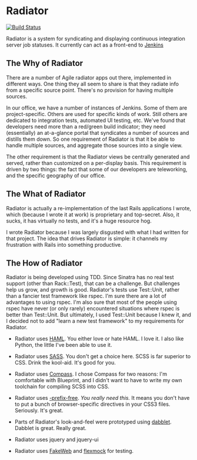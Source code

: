 Radiator
========

[![Build Status](https://travis-ci.org/thejimnicholson/radiator.png)](https://travis-ci.org/thejimnicholson/radiator)

Radiator is a system for syndicating and displaying continuous integration server job statuses. It currently can act as a front-end to [Jenkins](http://jenkins-ci.org/)

The Why of Radiator
-------------------

There are a number of Agile radiator apps out there, implemented in different ways. One thing they all seem to share is that they radiate info from a specific source point. There's no provision for having multiple sources.

In our office, we have a number of instances of Jenkins. Some of them are project-specific. Others are used for specific kinds of work. Still others are dedicated to integration tests, automated UI testing, etc. We've found that developers need more than a red/green build indicator; they need (essentially) an at-a-glance portal that syndicates a number of sources and distills them down. So one requirement of Radiator is that it be able to handle multiple sources, and aggregate those sources into a single view. 

The other requirement is that the Radiator views be centrally generated and served, rather than customized on a per-display basis. This requirement is driven by two things: the fact that some of our developers are teleworking, and the specific geography of our office.

The What of Radiator
--------------------

Radiator is actually a re-implementation of the last Rails applications I wrote, which (because I wrote it at work) is proprietary and top-secret. Also, it sucks, it has virtually no tests, and it's a huge resource hog.

I wrote Radiator because I was largely disgusted with what I had written for that project. The idea that drives Radiator is simple: it channels my frustration with Rails into something productive.

The How of Radiator
-------------------

Radiator is being developed using TDD. Since Sinatra has no real test support (other than Rack::Test), that can be a challenge. But challenges help us grow, and growth is good. Radiator's tests use Test::Unit, rather than a fancier test framework like rspec. I'm sure there are a lot of advantages to using rspec. I'm also sure that most of the people using rspec have never (or only rarely) encountered situations where rspec is better than Test::Unit. But ultimately, I used Test::Unit because I knew it, and I decided not to add "learn a new test framework" to my requirements for Radiator.

* Radiator uses [HAML](http://haml.info). You either love or hate HAML. I love it. I also like Python, the little I've been able to use it.

* Radiator uses [SASS](http://sass-lang.com/). You don't get a choice here. SCSS is far superior to CSS. Drink the kool-aid. It's good for you.

* Radiator uses [Compass](http://compass-style.org/). I chose Compass for two reasons: I'm comfortable with Blueprint, and I didn't want to have to write my own toolchain for compiling SCSS into CSS. 

* Radiator uses [-prefix-free](http://leaverou.github.com/prefixfree/). *You really need this.* It means you don't have to put a bunch of browser-specific directives in your CSS3 files. Seriously. It's great. 

* Parts of Radiator's look-and-feel were prototyped using [dabblet](http://dabblet.com). Dabblet is great. Really great.

* Radiator uses jquery and jquery-ui

* Radiator uses [FakeWeb](http://fakeweb.rubyforge.org/) and [flexmock](https://github.com/jimweirich/flexmock) for testing.
